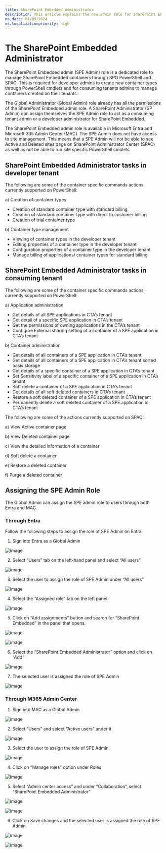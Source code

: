```yaml
---
title: SharePoint Embedded Administrator 
description: This article explains the new admin role for SharePoint Embedded
ms.date: 04/09/2024
ms.localizationpriority: high
---
```


# The SharePoint Embedded Administrator 

The SharePoint Embedded admin (SPE Admin) role is a dedicated role to manage SharePoint Embedded containers through SPO PowerShell and SPAC. This is required for developer admins to create new container types through PowerShell cmdlets and for consuming tenants admins to manage containers created on their tenants. 

The Global Administrator (Global Admin) role already has all the permissions of the SharePoint Embedded admin role. A SharePoint Administrator (SP Admin) can assign themselves the SPE Admin role to act as a consuming tenant admin or a developer administrator for SharePoint Embedded. 

The SharePoint Embedded admin role is available in Microsoft Entra and Microsoft 365 Admin Center (MAC). The SPE Admin does not have access to site management. This means that a SPE Admin will not be able to see Active and Deleted sites page on SharePoint Administrator Center (SPAC) as well as not be able to run site specific PowerShell cmdlets. 

## SharePoint Embedded Administrator tasks in developer tenant
The following are some of the container specific commands actions currently supported on PowerShell:

a)	Creation of container types
- Creation of standard container type with standard billing
- Creation of standard container type with direct to customer billing
- Creation of trial container type

b)	Container type management
- Viewing of container types in the developer tenant
- Editing properties of a container type in the developer tenant
- Configuration properties of a container type in the developer tenant
- Manage billing of applications/ container types for standard billing

## SharePoint Embedded Administrator tasks in consuming tenant
The following are some of the container specific commands actions currently supported on PowerShell:

a)	Application administration
- Get details of all SPE applications in CTA’s tenant
- Get detail of a specific SPE application in CTA’s tenant
- Get the permissions of owning applications in the CTA’s tenant
- Configure External sharing setting of a container of a SPE application in CTA’s tenant

b)	Container administration
- Get details of all containers of a SPE application in CTA’s tenant
- Get details of all containers of a SPE application in CTA’s tenant sorted basis storage
- Get details of a specific container of a SPE application in CTA’s tenant
- Set Sensitivity label of a specific container of a SPE application in CTA’s tenant
- Soft delete a container of a SPE application in CTA’s tenant
- Get details of all soft deleted containers in CTA’s tenant
- Restore a soft deleted container of a SPE application in CTA’s tenant
- Permanently delete a soft deleted container of a SPE application in CTA’s tenant

The following are some of the actions currently supported on SPAC:

a)	View Active container page

b)	View Deleted container page

c)	View the detailed information of a container

d)	Soft delete a container

e)	Restore a deleted container

f)	Purge a deleted container


## Assigning the SPE Admin Role 

The Global Admin can assign the SPE admin role to users through both Entra and MAC.  

### Through Entra 

Follow the following steps to assign the role of SPE Admin on Entra: 
1. Sign into Entra as a Global Admin 

![image](https://github.com/cindylay/sp-dev-docs/assets/136049061/a8e5c70e-7537-4027-8893-68a9e5108893)

2. Select “Users” tab on the left-hand panel and select “All users”

![image](https://github.com/cindylay/sp-dev-docs/assets/136049061/6748a676-2a26-47a2-8429-1d24293d318a)

3. Select the user to assign the role of SPE Admin under “All users”

![image](https://github.com/cindylay/sp-dev-docs/assets/136049061/8b95316c-f324-4500-80d5-1b693568fdcf)

4. Select the “Assigned role” tab on the left panel

![image](https://github.com/cindylay/sp-dev-docs/assets/136049061/75e69958-a139-41e9-9b25-59e343c469c0)

5. Click on “Add assignments” button and search for “SharePoint Embedded” in the panel that opens.

![image](https://github.com/cindylay/sp-dev-docs/assets/136049061/c2d9db27-bc82-49a4-82fe-f0e3cab71db9)

![image](https://github.com/cindylay/sp-dev-docs/assets/136049061/2a1a8b56-6e19-4bb6-9fa0-27208abb80a1)

6. Select the “SharePoint Embedded Administrator” option and click on “Add”

![image](https://github.com/cindylay/sp-dev-docs/assets/136049061/0fc19905-786e-4e9e-b592-a255c0eb71ff)


7. The selected user is assigned the role of SPE Admin

![image](https://github.com/cindylay/sp-dev-docs/assets/136049061/199eb669-565f-4022-ba82-3472403c63cf)


### Through M365 Admin Center

1. Sign into MAC as a Global Admin

![image](https://github.com/cindylay/sp-dev-docs/assets/136049061/8a52b7c6-91ed-4491-9e9d-26bffc1f0385)

2. Select “Users” and select “Active users” under it

![image](https://github.com/cindylay/sp-dev-docs/assets/136049061/933ebbd5-595a-4d7b-b4e6-4f718ee38317)

3. Select the user to assign the role of SPE Admin

![image](https://github.com/cindylay/sp-dev-docs/assets/136049061/e9e806e0-efb4-4e35-b192-0e640f8e8431)

4. Click on “Manage roles” option under Roles

![image](https://github.com/cindylay/sp-dev-docs/assets/136049061/59e019ae-85aa-4282-bd15-5ba6f18d7ea7)

5. Select “Admin center access” and under “Collaboration”, select “SharePoint Embedded Administrator”

![image](https://github.com/cindylay/sp-dev-docs/assets/136049061/92786c95-ce03-4526-a591-bcabe7a4c700)

![image](https://github.com/cindylay/sp-dev-docs/assets/136049061/2227cf77-a9a0-498e-8cf4-76e4eb160df2)

6. Click on Save changes and the selected user is assigned the role of SPE Admin 

![image](https://github.com/cindylay/sp-dev-docs/assets/136049061/6c64d48d-3c3b-48dc-8f01-0dae15322572)

![image](https://github.com/cindylay/sp-dev-docs/assets/136049061/bd94f615-8de6-49e7-b2ef-c80ffaf90d44)


